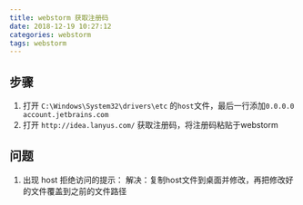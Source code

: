 ```yaml
---
title: webstorm 获取注册码
date: 2018-12-19 10:27:12
categories: webstorm
tags: webstorm
---
```


## 步骤
1. 打开 `C:\Windows\System32\drivers\etc` 的`host`文件，最后一行添加`0.0.0.0 account.jetbrains.com`
2. 打开 `http://idea.lanyus.com/` 获取注册码，将注册码粘贴于webstorm

## 问题
1. 出现 host 拒绝访问的提示：
解决：复制host文件到桌面并修改，再把修改好的文件覆盖到之前的文件路径